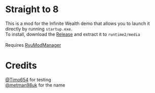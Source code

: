 # Straight to 8

This is a mod for the Infinite Wealth demo that allows you to launch it directly by running `startup.exe`.\
To install, download the [Release](https://github.com/jas0n098/Str8/releases/tag/1.0) and extract it to `runtime2/media`\
\
Requires [RyuModManager](https://github.com/Fronkln/RyuModManager)

# Credits
[@Timo654](https://github.com/Timo654) for testing\
[@metman98uk](https://github.com/metman98uk) for the name
